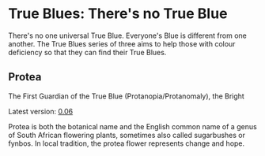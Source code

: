 # True Blues: There's no True Blue

There's no one universal True Blue.
Everyone's Blue is different from one another.
The True Blues series of three aims to help those with colour deficiency
so that they can find their True Blues.

## Protea

The First Guardian of the True Blue (Protanopia/Protanomaly), the Bright

Latest version: [0.06](../../data/palettes/protea/prot_0.06.gpl)

Protea is both the botanical name and the English common name of a genus of South African flowering plants, sometimes also called sugarbushes or fynbos.
In local tradition, the protea flower represents change and hope.